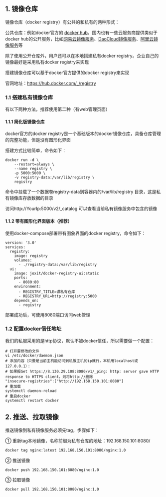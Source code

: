 ## 1. 镜像仓库

镜像仓库（docker registry）有公共的和私有的两种形式：

公共仓库：例如docker官方的 [docker hub](https://hub.docker.com/)，国内也有一些云服务商提供类似于docker hub的公开服务，比如[网易云镜像服务](https://c.163.com/hub)、[DaoCloud镜像服务](https://hub.daocloud.io/)、[阿里云镜像服务](https://cr.console.aliyun.com/)等

除了使用公开仓库外，用户还可以在本地搭建私有docker registry。企业自己的镜像最好是采用私有docker registry来实现



搭建镜像仓库可以基于docker官方提供的docker registry来实现

官网地址：https://hub.docker.com/_/registry

### 1.1 搭建私有镜像仓库

有以下两种方法，推荐使用第二种（有web管理页面）

#### 1.1.1 简化版镜像仓库

docker官方的docker registry是一个基础版本的docker镜像仓库，具备仓库管理的完整功能，但是没有图形化界面

搭建方式比较简单，命令如下：

```
docker run -d \
    --restart=always \
    --name registry	\
    -p 5000:5000 \
    -v registry-data:/var/lib/registry \
    registry
```



命令中挂载了一个数据卷registry-data到容器内的/var/lib/registry 目录，这是私有镜像库存放数据的目录

访问http://YourIp:5000/v2/_catalog 可以查看当前私有镜像服务中包含的镜像

#### 1.1.2 带有图形化界面版本（推荐）

使用docker-compose部署带有图象界面的docker registry，命令如下：

```
version: '3.0'
services:
  registry:
    image: registry
    volumes:
      - ./registry-data:/var/lib/registry
  ui:
    image: joxit/docker-registry-ui:static
    ports:
      - 8080:80
    environment:
      - REGISTRY_TITLE=谭私有仓库
      - REGISTRY_URL=http://registry:5000
    depends_on:
      - registry
```

部署成功后，可使用8080端口访问web管理

### 1.2 配置docker信任地址

我们的私服采用的是http协议，默认不被docker信任，所以需要做一个配置：

```
# 打开要修改的文件
vi /etc/docker/daemon.json
# 添加内容（只要是当前主机能访问到私服主机的ip就行，本机用localhost或127.0.0.1）：
# 如果报Get https://8.130.29.108:8080/v1/_ping: http: server gave HTTP response to HTTPS client，则将http://删除
"insecure-registries":["http://192.168.150.101:8080"]
# 重加载
systemctl daemon-reload
# 重启docker
systemctl restart docker
```

## 2. 推送、拉取镜像

推送镜像到私有镜像服务必须先tag，步骤如下：

① 重新tag本地镜像，名称前缀为私有仓库的地址：192.168.150.101:8080/

 ```sh
docker tag nginx:latest 192.168.150.101:8080/nginx:1.0
 ```

② 推送镜像

```sh
docker push 192.168.150.101:8080/nginx:1.0
```

③ 拉取镜像

```sh
docker pull 192.168.150.101:8080/nginx:1.0
```
